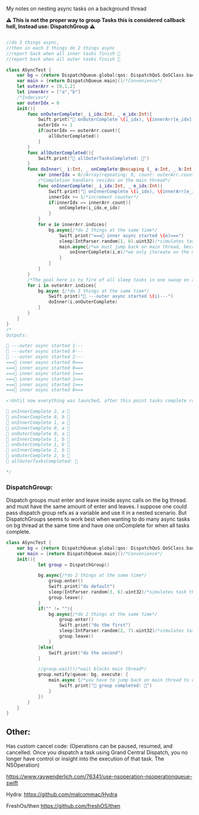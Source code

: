 My notes on nesting async tasks on a background thread<!--more-->

**⚠️️ This is not the proper way to group Tasks this is considered callback hell, Instead use: DispatchGroup ⚠️️**

```swift

//do 3 things async,
//then in each 3 things do 2 things async
//report back when all inner tasks finish 🍏
//report back when all outer tasks finish 🏁

class ASyncTest {
    var bg = {return DispatchQueue.global(qos: DispatchQoS.QoSClass.background)}()/*Convenience*/
	var main = {return DispatchQueue.main}()/*Convenience*/
    let outerArr = [0,1,2]
    let innerArr = ["a","b"]
    /*Indecies*/
    var outerIdx = 0
    init(){
        func onOuterComplete(_ i_idx:Int, _ e_idx:Int){
            Swift.print("🍏 onOuterComplete \(i_idx), \(innerArr[e_idx]) 🍏")
            outerIdx += 1
            if(outerIdx == outerArr.count){
                allOuterCompleted()
            }
        }
        func allOuterCompleted(){
            Swift.print("🏁 allOuterTasksCompleted: 🏁")
        }
        func doInner(_ i:Int, _ onComplete:@escaping (_ a:Int, _ b:Int)->Void){
            var innerIdx = 0//Array(repeating: 0, count: outerArr.count)//basically just creates this [0,0,0]
            /*Completion handlers resides on the main thread*/
            func onInnerComplete(_ i_idx:Int, _ e_idx:Int){
                Swift.print("🍌 onInnerComplete \(i_idx), \(innerArr[e_idx]) 🍌")
                innerIdx += 1/*increment counter*/
                if(innerIdx == innerArr.count){
                    onComplete(i_idx,e_idx)
                }
            }
            for e in innerArr.indices{
                bg.async{/*do 2 things at the same time*/
                    Swift.print("===🚗 inner async started \(e)===")
                    sleep(IntParser.random(1, 6).uint32)/*simulates task that takes between 1 and 6 secs*/
                    main.async{/*we must jump back on main thread, because we want to manipulate a variable that resids on the main thread*/
                        onInnerComplete(i,e)/*we only itereate on the main thread via this method*/
                    }
                }
            }
        }
        /*The goal here is to fire of all sleep tasks in one swoop on a bg thread, 6 sleep tasks at once. not one after the other*/
        for i in outerArr.indices{
            bg.async {/*do 3 things at the same time*/
                Swift.print("🚄 ---outer async started \(i)---")
                doInner(i,onOuterComplete)
            }
        }
    }
}
/*
Outputs:

🚄 ---outer async started 1---
🚄 ---outer async started 0---
🚄 ---outer async started 2---
===🚗 inner async started 0===
===🚗 inner async started 0===
===🚗 inner async started 1===
===🚗 inner async started 1===
===🚗 inner async started 1===
===🚗 inner async started 0===

👉Until now everything was launched, after this point tasks complete randomly on a random delay👈

🍌 onInnerComplete 2, a 🍌
🍌 onInnerComplete 0, b 🍌
🍌 onInnerComplete 1, a 🍌
🍌 onInnerComplete 0, a 🍌
🍏 onOuterComplete 0, a 🍏
🍌 onInnerComplete 1, b 🍌
🍏 onOuterComplete 1, b 🍏
🍌 onInnerComplete 2, b 🍌
🍏 onOuterComplete 2, b 🍏
🏁 allOuterTasksCompleted: 🏁

*/
```


### DispatchGroup:
Dispatch groups must enter and leave inside async calls on the bg thread. and must have the same amount of enter and leaves.
I suppose one could pass dispatch group refs as a variable and use it in a nested scenario. But DispatchGroups seems to work best when wanting to do many async tasks on bg thread at the same time and have one onComplete for when all tasks complete.

```swift
class ASyncTest {
    var bg = {return DispatchQueue.global(qos: DispatchQoS.QoSClass.background)}()/*Convenience*/
	var main = {return DispatchQueue.main}()/*Convenience*/
    init(){
            let group = DispatchGroup()

            bg.async{/*do 2 things at the same time*/
                group.enter()
                Swift.print("do default")
                sleep(IntParser.random(3, 6).uint32)/*simulates task that takes between 1 and 6 secs*/
                group.leave()
            }
            if("" != ""){
                bg.async{/*do 2 things at the same time*/
                    group.enter()
                    Swift.print("do the first")
                    sleep(IntParser.random(2, 7).uint32)/*simulates task that takes between 1 and 6 secs*/
                    group.leave()
                }
            }else{
                Swift.print("do the second")
            }

            //group.wait()/*wait blocks main thread*/
            group.notify(queue: bg, execute: {
                main.async {/*you have to jump back on main thread to call things on main thread as this scope is still on bg thread*/
                    Swift.print("🏁 group completed: 🏁")
                }
            })
        }
    }
}
```

## Other:
Has custom cancel code: (Operations can be paused, resumed, and cancelled. Once you dispatch a task using Grand Central Dispatch, you no longer have control or insight into the execution of that task. The NSOperation)

https://www.raywenderlich.com/76341/use-nsoperation-nsoperationqueue-swift

Hydra:
https://github.com/malcommac/Hydra

FreshOs/then
https://github.com/freshOS/then
